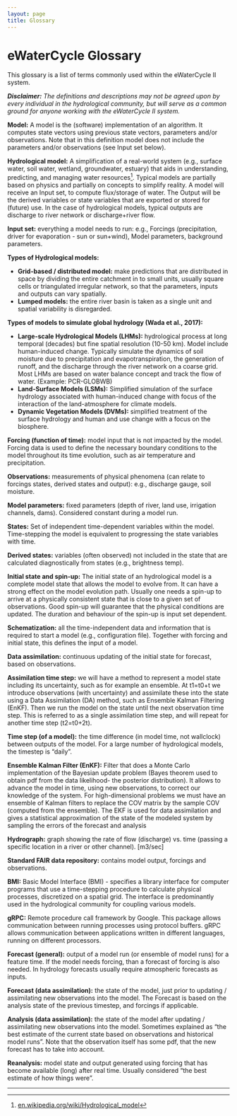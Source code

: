 ```yaml
---
layout: page
title: Glossary
---
```

# eWaterCycle Glossary

This glossary is a list of terms commonly used within the eWaterCycle II system.

_**Disclaimer:** The definitions and descriptions may not be agreed upon by
every individual in the hydrological community, but will serve as a common
ground for anyone working with the eWaterCycle II system._

**Model:** A model is the (software) implementation of an algorithm. It computes
state vectors using previous state vectors, parameters and/or observations. Note
that in this definition model does not include the parameters and/or
observations (see Input set below).

**Hydrological model:** A simplification of a real-world system (e.g., surface
water, soil water, wetland, groundwater, estuary) that aids in understanding,
predicting, and managing water resources[^1]. Typical models are
partially based on physics and partially on concepts to simplify reality. A
model will receive an Input set, to compute flux/storage of water. The Output
will be the derived variables or state variables that are exported or stored for
(future) use. In the case of hydrological models, typical outputs are discharge
to river network or discharge+river flow.

**Input set:** everything a model needs to run: e.g., Forcings (precipitation,
driver for evaporation - sun or sun+wind), Model parameters, background
parameters.

**Types of Hydrological models:**
 * **Grid-based / distributed model:** make predictions that are distributed in
   space by dividing the entire catchment in to small units, usually square
   cells or triangulated irregular network, so that the parameters, inputs and
   outputs can vary spatially.
 * **Lumped models:** the entire river basin is taken as a single unit and
   spatial variability is disregarded.

**Types of models to simulate global hydrology (Wada et al., 2017):**
  * **Large-scale Hydrological Models (LHMs):** hydrological process at long
    temporal (decades) but fine spatial resolution (10-50 km). Model include
    human-induced change. Typically simulate the dynamics of soil moisture due
    to precipitation and evapotranspiration, the generation of runoff, and the
    discharge  through the river network on a coarse grid. Most LHMs are based
    on water balance concept and track the flow of water. (Example: PCR-GLOBWB)
  * **Land-Surface Models (LSMs):** Simplified simulation of the surface
    hydrology associated with human-induced change with focus of the interaction
    of the land-atmosphere for climate models.
  * **Dynamic Vegetation Models (DVMs):** simplified treatment of the surface
    hydrology and human and use change with a focus on the biosphere.

**Forcing (function of time):** model input that is not impacted by the model.
Forcing data is used to define the necessary boundary conditions to the model
throughout its time evolution, such as air temperature and precipitation.

**Observations:** measurements of physical phenomena (can relate to forcings
states, derived states and output): e.g., discharge gauge, soil moisture.

**Model parameters:** fixed parameters (depth of river, land use, irrigation
channels, dams). Considered constant during a model run.

**States:** Set of independent time-dependent variables within the model.
Time-stepping the model is equivalent to progressing the state variables with
time.

**Derived states:** variables (often observed) not included in the state that
are calculated diagnostically from states (e.g., brightness temp).

**Initial state and spin-up:** The initial state of an hydrological model is a
complete model state that allows the model to evolve from. It can have a strong
effect on the model evolution path. Usually one needs a spin-up to arrive at a
physically consistent state that is close to a given set of observations. Good
spin-up will guarantee that the physical conditions are updated. The duration
and behaviour of the spin-up is input set dependent.

**Schematization:** all the time-independent data and information that is
required to start a model (e.g., configuration file). Together with forcing and
initial state, this defines the input of a model.

**Data assimilation:** continuous updating of the initial state for forecast,
based on observations.

**Assimilation time step:** we will have a method to represent a model state
including its uncertainty, such as for example an ensemble. At t1=t0+t we
introduce observations (with uncertainty) and assimilate these into the state
using a Data Assimilation (DA) method, such as Ensemble Kalman Filtering (EnKF).
Then we run the model on the state until the next observation time step. This is
referred to as a single assimilation time step, and will repeat for another time
step (t2=t0+2t).

**Time step (of a model):** the time difference (in model time, not wallclock)
between outputs of the model. For a large number of hydrological models, the
timestep is “daily”.

**Ensemble Kalman Filter (EnKF):** Filter that does a Monte Carlo implementation
of the Bayesian update problem (Bayes theorem used to obtain pdf from the data
likelihood- the posterior distribution). It allows to advance the model in time,
using new observations, to correct our knowledge of the system. For
high-dimensional problems we must have an ensemble of Kalman filters to replace
the COV matrix by the sample COV (computed from the ensemble). The EKF is used
for data assimilation and gives a statistical approximation of the state of the
modeled system by sampling the errors of the forecast and analysis

**Hydrograph:** graph showing the rate of flow (discharge) vs. time (passing a
specific location in a river or other channel). [m3/sec]

**Standard FAIR data repository:** contains model output, forcings and
observations.

**BMI:** Basic Model Interface (BMI) - specifies a library interface for
computer programs that use a time-stepping procedure to calculate physical
processes, discretized on a spatial grid. The interface is predominantly used in
the hydrological community for coupling various models.

**gRPC:** Remote procedure call framework by Google. This package allows
communication between running processes using protocol buffers. gRPC allows
communication between applications written in different languages, running on
different processors.

**Forecast (general):** output of a model run (or ensemble of model runs) for a
feature time. If the model needs forcing, than a forecast of forcing is also
needed. In hydrology forecasts usually require atmospheric forecasts as inputs.

**Forecast (data assimilation):** the state of the model, just prior to updating
/ assimilating new observations into the model. The Forecast is based on the
analysis state of the previous timestep, and forcings if applicable.

**Analysis (data assimilation):** the state of the model after updating /
assimilating new observations into the model. Sometimes explained as “the best
estimate of the current state based on observations and historical model runs”.
Note that the observation itself has some pdf, that the new forecast has to take
into account.

**Reanalysis:** model state and output generated using forcing that has become
available (long) after real time. Usually considered “the best estimate of how
things were”.

--------------------------------


[^1]: [en.wikipedia.org/wiki/Hydrological_model](https://en.wikipedia.org/wiki/Hydrological_model)